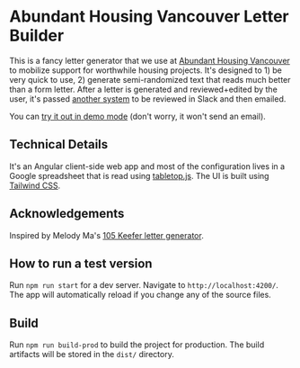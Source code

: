 # Abundant Housing Vancouver Letter Builder

This is a fancy letter generator that we use at [Abundant Housing Vancouver](http://www.abundanthousingvancouver.com) to mobilize support for worthwhile housing projects. It's designed to 1) be very quick to use, 2) generate semi-randomized text that reads much better than a form letter. After a letter is generated and reviewed+edited by the user, it's passed [another system](https://github.com/rlisagor/ahv-council-thing) to be reviewed in Slack and then emailed.

You can [try it out in demo mode](http://www.abundanthousingvancouver.com/letter_generator?p=example1&testenv=true) (don't worry, it won't send an email).

## Technical Details

It's an Angular client-side web app and most of the configuration lives in a Google spreadsheet that is read using [tabletop.js](https://github.com/jsoma/tabletop). The UI is built using [Tailwind CSS](http://tailwindcss.com).

## Acknowledgements

Inspired by Melody Ma's [105 Keefer letter generator](https://github.com/savechinatownheritage/105keefer).

## How to run a test version

Run `npm run start` for a dev server. Navigate to `http://localhost:4200/`. The app will automatically reload if you change any of the source files.

## Build

Run `npm run build-prod` to build the project for production. The build artifacts will be stored in the `dist/` directory.